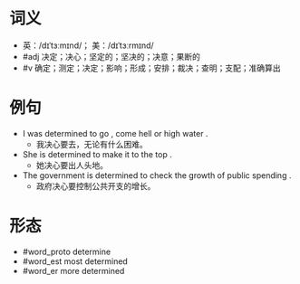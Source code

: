 # 词义
- 英：/dɪˈtɜːmɪnd/； 美：/dɪˈtɜːrmɪnd/
- #adj 决定；决心；坚定的；坚决的；决意；果断的
- #v 确定；测定；决定；影响；形成；安排；裁决；查明；支配；准确算出
# 例句
- I was determined to go , come hell or high water .
	- 我决心要去，无论有什么困难。
- She is determined to make it to the top .
	- 她决心要出人头地。
- The government is determined to check the growth of public spending .
	- 政府决心要控制公共开支的增长。
# 形态
- #word_proto determine
- #word_est most determined
- #word_er more determined
